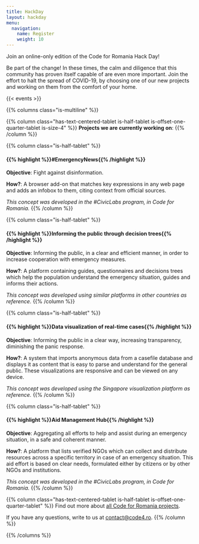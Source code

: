 ```yaml
---
title: HackDay
layout: hackday
menu:
  navigation:
    name: Register
    weight: 10
---
```


Join an online-only edition of the Code for Romania Hack Day!
 
Be part of the change! In these times, the calm and diligence that this community has proven itself capable of are even more important. Join the effort to halt the spread of COVID-19, by choosing one of our new projects and working on them from the comfort of your home.

{{< events >}}

{{% columns class="is-multiline" %}}

{{% column class="has-text-centered-tablet is-half-tablet is-offset-one-quarter-tablet is-size-4" %}}
**Projects we are currently working on**:
{{% /column %}}

{{% column class="is-half-tablet" %}}
#### {{% highlight %}}#EmergencyNews{{% /highlight %}}

**Objective**: Fight against disinformation.

**How?**: A browser add-on that matches key expressions in any web page and adds an infobox to them, citing context from official sources.

*This concept was developed in the #CivicLabs program, in Code for Romania.*
{{% /column %}}

{{% column class="is-half-tablet" %}}
#### {{% highlight %}}Informing the public through decision trees{{% /highlight %}}

**Objective**: Informing the public, in a clear and efficient manner, in order to increase cooperation with emergency measures.

**How?**: A platform containing guides, questionnaires and decisions trees which help the population understand the emergency situation, guides and informs their actions.

*This concept was developed using similar platforms in other countries as reference.*
{{% /column %}}

{{% column class="is-half-tablet" %}}
#### {{% highlight %}}Data visualization of real-time cases{{% /highlight %}}

**Objective**: Informing the public in a clear way, increasing transparency, diminishing the panic response.

**How?**: A system that imports anonymous data from a casefile database and displays it as content that is easy to parse and understand for the general public. These visualizations are responsive and can be viewed on any device. 

*This concept was developed using the Singapore visualization platform as reference.*
{{% /column %}}

{{% column class="is-half-tablet" %}}
#### {{% highlight %}}Aid Management Hub{{% /highlight %}}

**Objective**: Aggregating all efforts to help and assist during an emergency situation, in a safe and coherent manner.

**How?**: A platform that lists verified NGOs which can collect and distribute resources across a specific territory in case of an emergency situation. This aid effort is based on clear needs, formulated either by citizens or by other NGOs and institutions.

*This concept was developed in the #CivicLabs program, in Code for Romania.*
{{% /column %}}

{{% column class="has-text-centered-tablet is-half-tablet is-offset-one-quarter-tablet" %}}
Find out more about [all Code for Romania projects](https://bit.ly/2SREoGf).

If you have any questions, write to us at [contact@code4.ro](mailto:contact@code4.ro).
{{% /column %}}

{{% /columns %}}
